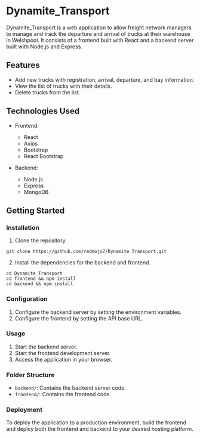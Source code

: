 # Dynamite_Transport

Dynamite_Transport is a web application to allow freight network managers to manage and track the departure and arrival of trucks at their warehouse in Welshpool. It consists of a frontend built with React and a backend server built with Node.js and Express.

## Features

- Add new trucks with registration, arrival, departure, and bay information.
- View the list of trucks with their details.
- Delete trucks from the list.

## Technologies Used

- Frontend:
  - React
  - Axios
  - Bootstrap
  - React Bootstrap

- Backend:
  - Node.js
  - Express
  - MongoDB

## Getting Started

### Installation

1. Clone the repository.
```
git clone https://github.com/redmojo7/Dynamite_Transport.git
```
2. Install the dependencies for the backend and frontend.
```
cd Dynamite_Transport
cd frontend && npm install
cd backend && npm install
```
### Configuration

1. Configure the backend server by setting the environment variables.
2. Configure the frontend by setting the API base URL.

### Usage

1. Start the backend server.
2. Start the frontend development server.
3. Access the application in your browser.

### Folder Structure

- `backend/`: Contains the backend server code.
- `frontend/`: Contains the frontend code.

### Deployment

To deploy the application to a production environment, build the frontend and deploy both the frontend and backend to your desired hosting platform.

